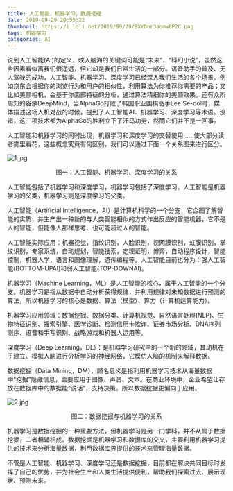 ```yaml
---
title: 人工智能，机器学习，数据挖掘
date: 2019-09-29 20:55:22
thumbnail: https://i.loli.net/2019/09/29/BXYDnr3aomw8P2C.png
tags: 机器学习
categories: AI
---
```

说到人工智能(AI)的定义，映入脑海的关键词可能是“未来”，“科幻小说”，虽然这些因素看似离我们很遥远，但它却是我们日常生活的一部分。语音助手的普及、无人驾驶的成功，人工智能、机器学习、深度学习已经深入我们生活的各个场景。例如京东会根据你的浏览行为和用户的相似性，利用算法为你推荐你需要的产品；又比如美颜相机，会基于你面部特征的分析，通过算法精细你的美颜效果。还有众所周知的谷歌DeepMind，当AlphaGo打败了韩国职业围棋高手Lee Se-dol时，媒体描述这场人机对战的时候，提到了人工智能AI、机器学习、深度学习等术语。没错，这三项技术都为AlphaGo的胜利立下了汗马功劳，然而它们并不是一回事。

<!--more-->

人工智能和机器学习的同时出现，机器学习和深度学习的交替使用......使大部分读者雾里看花，这些概念究竟有何区别，我们可以通过下面一个关系图来进行区分。

![1.jpg](https://i.loli.net/2019/08/31/fmbgJWRBzT5hMI4.jpg)
<center>图一：人工智能、机器学习、深度学习的关系</center>

人工智能包括了机器学习和深度学习，机器学习包括了深度学习。人工智能是机器学习的父类，机器学习则是深度学习的父类。

人工智能（Artificial Intelligence，AI）是计算机科学的一个分支，它企图了解智能的实质，并生产出一种新的与人类智能相似的方式作出反应的智能机器，它不是人的智能，但能像人那样思考、也可能超过人的智能。

人工智能实际应用：机器视觉，指纹识别，人脸识别，视网膜识别，虹膜识别，掌纹识别，专家系统，自动规划，智能搜索，定理证明，博弈，自动程序设计，智能控制，机器人学，语言和图像理解，遗传编程等。人工智能目前也分为：强人工智能(BOTTOM-UPAI)和弱人工智能(TOP-DOWNAI)。

机器学习（Machine Learning，ML）是人工智能的核心，属于人工智能的一个分支。机器学习是指从数据中自动分析获得规律，并利用规律对未知数据进行预测的算法，所以机器学习的核心是数据、算法（模型）、算力（计算机运算能力）。

机器学习应用领域：数据挖掘、数据分类、计算机视觉、自然语言处理(NLP)、生物特征识别、搜索引擎、医学诊断、检测信用卡欺诈、证券市场分析、DNA序列测序、语音和手写识别、战略游戏和机器人运用等。

深度学习（Deep Learning，DL）：是机器学习研究中的一个新的领域，其动机在于建立、模拟人脑进行分析学习的神经网络，它模仿人脑的机制来解释数据。

数据挖掘（Data Mining，DM），顾名思义是指利用机器学习技术从海量数据中“挖掘”隐藏信息，主要应用于图像、声音、文本。在商业环境中，企业希望让存放在数据库中的数据能“说话”，支持决策。所以数据挖掘更偏向于应用。

![2.jpg](https://i.loli.net/2019/08/31/uHUkLpMN87ZtrYV.jpg)
<center>图二：数据挖掘与机器学习的关系</center>

机器学习是数据挖掘的一种重要方法，但机器学习是另一门学科，并不从属于数据挖掘，二者相辅相成。数据挖掘是机器学习和数据库的交叉，主要利用机器学习提供的技术来分析海量数据，利用数据库界提供的技术来管理海量数据。

不管是人工智能、机器学习、深度学习还是数据挖掘，目前都在解决共同目标时发挥了自己的优势，并为社会生产和人类生活提供便利，帮助我们探索过去、展示现状、预测未来。
